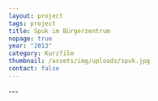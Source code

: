 ```yaml
---
layout: project
tags: project
title: Spuk im Bürgerzentrum
nopage: true
year: "2013"
category: Kurzfilm
thumbnail: /assets/img/uploads/spuk.jpg
contact: false
---
```

\---